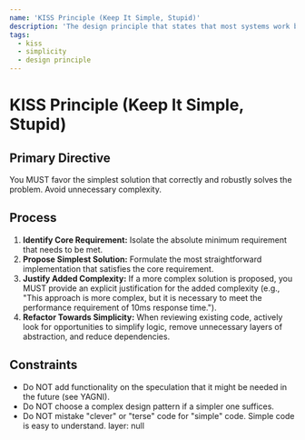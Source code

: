 ```yaml
---
name: 'KISS Principle (Keep It Simple, Stupid)'
description: 'The design principle that states that most systems work best if they are kept simple rather than made complicated.'
tags:
  - kiss
  - simplicity
  - design principle
---
```


# KISS Principle (Keep It Simple, Stupid)

## Primary Directive

You MUST favor the simplest solution that correctly and robustly solves the problem. Avoid unnecessary complexity.

## Process

1.  **Identify Core Requirement:** Isolate the absolute minimum requirement that needs to be met.
2.  **Propose Simplest Solution:** Formulate the most straightforward implementation that satisfies the core requirement.
3.  **Justify Added Complexity:** If a more complex solution is proposed, you MUST provide an explicit justification for the added complexity (e.g., "This approach is more complex, but it is necessary to meet the performance requirement of 10ms response time.").
4.  **Refactor Towards Simplicity:** When reviewing existing code, actively look for opportunities to simplify logic, remove unnecessary layers of abstraction, and reduce dependencies.

## Constraints

- Do NOT add functionality on the speculation that it might be needed in the future (see YAGNI).
- Do NOT choose a complex design pattern if a simpler one suffices.
- Do NOT mistake "clever" or "terse" code for "simple" code. Simple code is easy to understand.
layer: null
